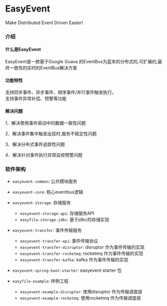 # EasyEvent

Make Distributed Event Driven Easier!

### 介绍

#### 什么是EasyEvent
EasyEvent是一款基于Google Guava 的EventBus为蓝本的分布式的,可扩展的,最终一致性的实时的EventBus解决方案

#### 功能特性
支持同步事件、异步事件、顺序事件/并行事件触发执行。\
支持事件异常补偿、预警等功能

#### 解决问题
1、解决使用事件驱动中的数据一致性问题

2、解决事件集中触发出现时,服务不稳定性问题

3、解决分布式事件追踪性问题

4、解决针对事件执行异常监控预警问题

### 软件架构

- `easyevent-common`: 公共模块服务
  
- `easyevent-core`: 核心eventbus逻辑

- `easyevent-storage`: 存储服务
    - `easyevent-storage-api`: 存储服务API
    - `easyfile-storage-jdbc`: 基于jdbc的存储实现 
  
- `easyevent-transfer`: 事件传输服务
    - `easyevent-transfer-api`: 事件传输协议
    - `easyevent-transfer-disruptor`: disruptor 作为事件传输的实现
    - `easyevent-transfer-rocketmq`: rocketmq 作为事件传输的实现
    - `easyevent-transfer-kafka`: kafka 作为事件传输的实现

- `easyevent-spring-boot-starter`: easyevent starter 包

- `easyfile-example`: 样例工程
    - `easyevent-example-disruptor`: 使用disruptor 作为传输调度层
    - `easyevent-example-rocketmq`: 使用rocketmq 作为传输调度层